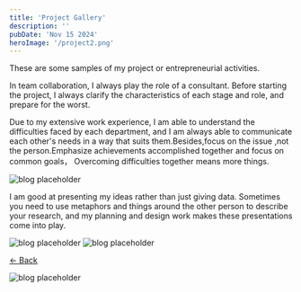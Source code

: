 ```yaml
---
title: 'Project Gallery'
description: ''
pubDate: 'Nov 15 2024'
heroImage: '/project2.png'
---
```


These are some samples of my project or entrepreneurial activities.

In team collaboration, I always play the role of a consultant. Before starting the project, I always clarify the characteristics of each stage and role, and prepare for the worst.

Due to my extensive work experience, I am able to understand the difficulties faced by each department, and I am always able to communicate each other's needs in a way that suits them.Besides,focus on the issue ,not the person.Emphasize achievements accomplished together and focus on common goals， Overcoming difficulties together means more things.


![blog placeholder](/project1.png)

I am good at presenting my ideas rather than just giving data. Sometimes you need to use metaphors and things around the other person to describe your research, and my planning and design work makes these presentations come into play.

![blog placeholder](/project2.png)
![blog placeholder](/project3.png)

<a href="javascript:history.back()" class="back-button">← Back</a>

![blog placeholder](/Prototype1.png)
